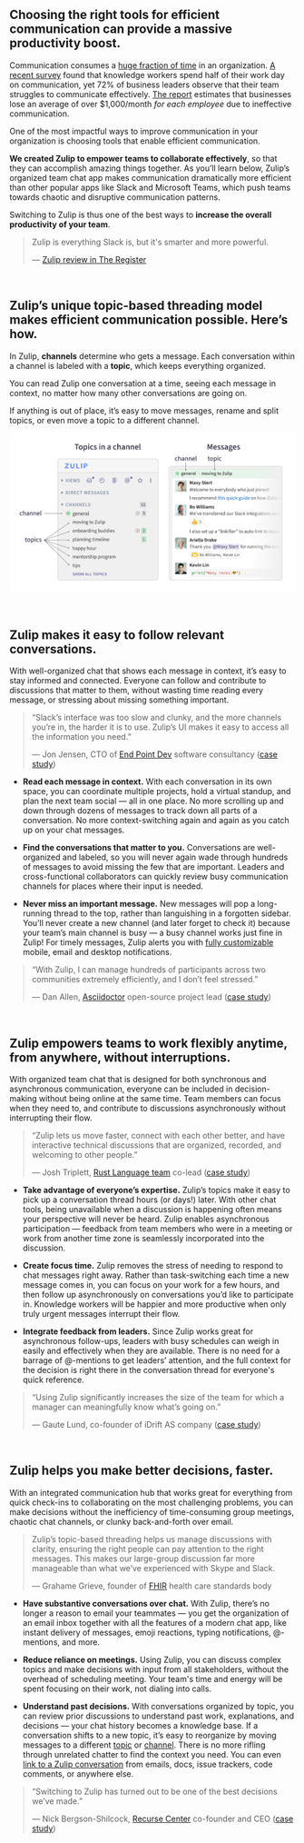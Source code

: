 ## Choosing the right tools for efficient communication can provide a massive productivity boost.

Communication consumes a [huge fraction of
time](https://blog.rescuetime.com/slack-and-email-cost/) in an organization. [A
recent
survey](https://www.grammarly.com/business/Grammarly_The_State_Of_Business_Communication.pdf)
found that knowledge workers spend half of their work day on communication, yet
72% of business leaders observe that their team struggles to communicate
effectively. [The
report](https://www.grammarly.com/business/Grammarly_The_State_Of_Business_Communication.pdf)
estimates that businesses lose an average of over $1,000/month *for each
employee* due to ineffective communication.

One of the most impactful ways to improve communication in your organization is
choosing tools that enable efficient communication.

**We created Zulip to empower teams to collaborate effectively**, so that they
can accomplish amazing things together. As you’ll learn below, Zulip’s organized
team chat app makes communication dramatically more efficient than other popular
apps like Slack and Microsoft Teams, which push teams towards chaotic and
disruptive communication patterns.

Switching to Zulip is thus one of the best ways to **increase the overall
productivity of your team**.

> Zulip is everything Slack is, but it's smarter and more powerful.
>
> — [Zulip review in The Register](https://www.theregister.com/2021/07/28/zulip_open_source_chat_collaboration_software/)

<br />

## Zulip’s unique topic-based threading model makes efficient communication possible. Here’s how.

In Zulip, **channels** determine who gets a message. Each conversation within a
channel is labeled with a **topic**, which keeps everything organized.

You can read Zulip one conversation at a time, seeing each message in context,
no matter how many other conversations are going on.

If anything is out of place, it’s easy to move messages, rename and split
topics, or even move a topic to a different channel.

![Channels and topics](/static/images/help/channels-and-topics.png)

<br />

## Zulip makes it easy to follow relevant conversations.

With well-organized chat that shows each message in context, it’s easy to stay
informed and connected. Everyone can follow and contribute to discussions that
matter to them, without wasting time reading every message, or stressing about
missing something important.

> “Slack’s interface was too slow and clunky, and the more channels you’re in,
> the harder it is to use. Zulip’s UI makes it easy to access all the information you
> need.”
>
> — Jon Jensen, CTO of [End Point Dev](https://www.endpointdev.com/about/) software
> consultancy ([case study](/case-studies/end-point/))

- **Read each message in context.**
With each conversation in its own space, you can coordinate multiple projects,
hold a virtual standup, and plan the next team social — all in one place. No
more scrolling up and down through dozens of messages to track down all parts of
a conversation. No more context-switching again and again as you catch up on
your chat messages.

- **Find the conversations that matter to you.**
Conversations are well-organized and labeled, so you will never again wade
through hundreds of messages to avoid missing the few that are important.
Leaders and cross-functional collaborators can quickly review busy communication
channels for places where their input is needed.

- **Never miss an important message.**
New messages will pop a long-running thread to the top, rather than languishing
in a forgotten sidebar. You’ll never create a new channel (and later forget to
check it) because your team’s main channel is busy — a busy channel
works just fine in Zulip! For timely messages, Zulip alerts you with [fully
customizable](/help/channel-notifications) mobile, email and desktop
notifications.

>  “With Zulip, I can manage hundreds of participants across two communities
>  extremely efficiently, and I don’t feel stressed.”
>
> — Dan Allen, [Asciidoctor](https://asciidoctor.org/) open-source project lead ([case
> study](/case-studies/asciidoctor/))

<br />

## Zulip empowers teams to work flexibly anytime, from anywhere, without interruptions.

With organized team chat that is designed for both synchronous and asynchronous
communication, everyone can be included in decision-making without being online
at the same time. Team members can focus when they need to, and contribute to
discussions asynchronously without interrupting their flow.

> “Zulip lets us move faster, connect with each other better, and have
> interactive technical discussions that are organized, recorded, and welcoming
> to other people.”
>
>  — Josh Triplett, [Rust Language
>  team](https://www.rust-lang.org/governance/teams/lang) co-lead ([case
>  study](/case-studies/rust/))

- **Take advantage of everyone’s expertise.**
Zulip’s topics make it easy to pick up a conversation thread hours (or days!)
later. With other chat tools, being unavailable when a discussion is happening
often means your perspective will never be heard. Zulip enables asynchronous
participation — feedback from team members who were in a meeting or work
from another time zone is seamlessly incorporated into the discussion.

- **Create focus time.**
Zulip removes the stress of needing to respond to chat messages right away.
Rather than task-switching each time a new message comes in, you can focus on
your work for a few hours, and then follow up asynchronously on conversations
you’d like to participate in. Knowledge workers will be happier and more
productive when only truly urgent messages interrupt their flow.

- **Integrate feedback from leaders.**
Since Zulip works great for asynchronous follow-ups, leaders with busy schedules
can weigh in easily and effectively when they are available. There is no need
for a barrage of @-mentions to get leaders’ attention, and the full context for
the decision is right there in the conversation thread for everyone's quick
reference.

> “Using Zulip significantly increases the size of the team for which a manager
> can meaningfully know what’s going on.”
>
> — Gaute Lund, co-founder of iDrift AS company ([case
> study](/case-studies/idrift/))

<br />

## Zulip helps you make better decisions, faster.

With an integrated communication hub that works great for everything from quick
check-ins to collaborating on the most challenging problems, you can make
decisions without the inefficiency of time-consuming group meetings, chaotic
chat channels, or clunky back-and-forth over email.

> Zulip’s topic-based threading helps us manage discussions with clarity,
> ensuring the right people can pay attention to the right messages. This
> makes our large-group discussion far more manageable than what we’ve
> experienced with Skype and Slack.
>
> — Grahame Grieve, founder of [FHIR](https://www.hl7.org/fhir/overview.html)
> health care standards body

- **Have substantive conversations over chat.**
With Zulip, there’s no longer a reason to email your teammates — you get the
organization of an email inbox together with all the features of a modern chat
app, like instant delivery of messages, emoji reactions, typing notifications,
@-mentions, and more.

- **Reduce reliance on meetings.**
Using Zulip, you can discuss complex topics and make decisions with input from
all stakeholders, without the overhead of scheduling meeting. Your team's
time and energy will be spent focusing on their work, not dialing into calls.

- **Understand past decisions.**
With conversations organized by topic, you can review prior discussions to
understand past work, explanations, and decisions — your chat history becomes a
knowledge base. If a conversation shifts to a new topic, it’s easy to reorganize
by moving messages to a different [topic](/help/move-content-to-another-topic)
or [channel](/help/move-content-to-another-channel). There is no more rifling
through unrelated chatter to find the context you need.  You can even [link to a
Zulip
conversation](/help/link-to-a-message-or-conversation#link-to-zulip-from-anywhere)
from emails, docs, issue trackers, code comments, or anywhere else.

> “Switching to Zulip has turned out to be one of the best
> decisions we’ve made.”
>
> — Nick Bergson-Shilcock, [Recurse Center](https://www.recurse.com/) co-founder
> and CEO ([case study](/case-studies/recurse-center/))
